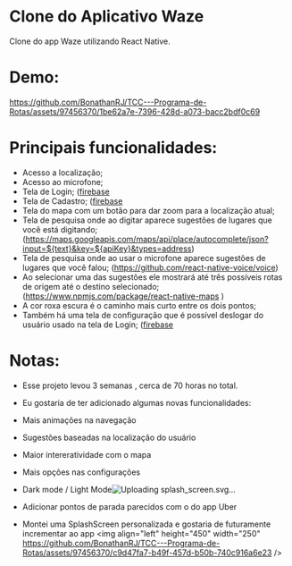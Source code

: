 
# Clone do Aplicativo Waze
Clone do app Waze utilizando React Native.

# Demo:
https://github.com/BonathanRJ/TCC---Programa-de-Rotas/assets/97456370/1be62a7e-7396-428d-a073-bacc2bdf0c69

# Principais funcionalidades:
- Acesso a localização;
- Acesso ao microfone;
- Tela de Login; ([firebase](https://rnfirebase.io)
- Tela de Cadastro; ([firebase](https://rnfirebase.io)
- Tela do mapa com um botão para dar zoom para a localização atual; 
- Tela de pesquisa onde ao digitar aparece sugestões de lugares que você está digitando; (https://maps.googleapis.com/maps/api/place/autocomplete/json?input=${text}&key=${apiKey}&types=address)
- Tela de pesquisa onde ao usar o microfone aparece sugestões de lugares que você falou; (https://github.com/react-native-voice/voice)
- Ao selecionar uma das sugestões ele mostrará até três possíveis rotas de origem até o destino selecionado; (https://www.npmjs.com/package/react-native-maps )
- A cor roxa escura é o caminho mais curto entre os dois pontos; 
- Também há uma tela de configuração que é possível deslogar do usuário usado na tela de Login; ([firebase](https://rnfirebase.io)

# Notas:
- Esse projeto levou 3 semanas , cerca de 70 horas no total.
- Eu gostaria de ter adicionado algumas novas funcionalidades:
- Mais animações na navegação
- Sugestões baseadas na localização do usuário
- Maior intereratividade com o mapa
- Mais opções nas configurações
- Dark mode / Light Mode![Uploading splash_screen.svg…]()

- Adicionar pontos de parada parecidos com o do app Uber
- Montei uma SplashScreen personalizada e gostaria de futuramente incrementar ao app
<img align="left" height="450" width="250"
 https://github.com/BonathanRJ/TCC---Programa-de-Rotas/assets/97456370/c9d47fa7-b49f-457d-b50b-740c916a6e23
/>


